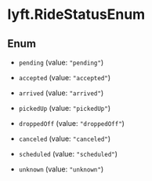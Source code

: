 # lyft.RideStatusEnum

## Enum


* `pending` (value: `"pending"`)

* `accepted` (value: `"accepted"`)

* `arrived` (value: `"arrived"`)

* `pickedUp` (value: `"pickedUp"`)

* `droppedOff` (value: `"droppedOff"`)

* `canceled` (value: `"canceled"`)

* `scheduled` (value: `"scheduled"`)

* `unknown` (value: `"unknown"`)


